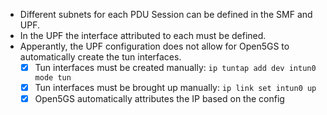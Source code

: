 - Different subnets for each PDU Session can be defined in the SMF and UPF.
- In the UPF the interface attributed to each must be defined.
- Apperantly, the UPF configuration does not allow for Open5GS to automatically create the tun interfaces.
	- [x] Tun interfaces must be created manually: `ip tuntap add dev intun0 mode tun`
	- [x] Tun interfaces must be brought up manually: `ip link set intun0 up`
	- [x] Open5GS automatically attributes the IP based on the config